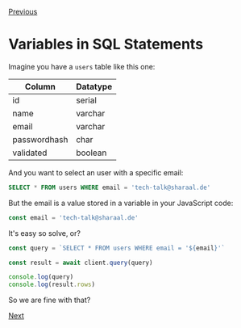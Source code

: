 [Previous](./README.md)


# Variables in SQL Statements

Imagine you have a `users` table like this one:

| Column        | Datatype      |
| ------------- | ------------- |
| id            | serial        |
| name          | varchar       |
| email         | varchar       |
| passwordhash  | char          |
| validated     | boolean       |

And you want to select an user with a specific email:

```sql
SELECT * FROM users WHERE email = 'tech-talk@sharaal.de'
```

But the email is a value stored in a variable in your JavaScript code:

```javascript
const email = 'tech-talk@sharaal.de'
```

It's easy so solve, or?

```javascript
const query = `SELECT * FROM users WHERE email = '${email}'`

const result = await client.query(query)

console.log(query)
console.log(result.rows)
```

So we are fine with that?


[Next](./2-what-are-sql-injection.md)
